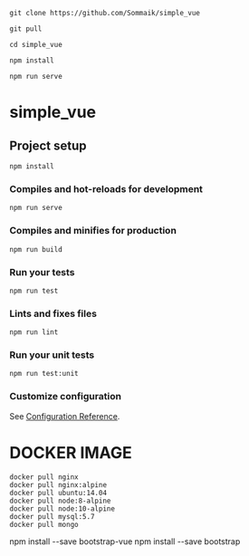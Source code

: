 ```
git clone https://github.com/Sommaik/simple_vue

git pull

cd simple_vue

npm install

npm run serve

```

# simple_vue

## Project setup

```
npm install
```

### Compiles and hot-reloads for development

```
npm run serve
```

### Compiles and minifies for production

```
npm run build
```

### Run your tests

```
npm run test
```

### Lints and fixes files

```
npm run lint
```

### Run your unit tests

```
npm run test:unit
```

### Customize configuration

See [Configuration Reference](https://cli.vuejs.org/config/).

# DOCKER IMAGE

```
docker pull nginx
docker pull nginx:alpine
docker pull ubuntu:14.04
docker pull node:8-alpine
docker pull node:10-alpine
docker pull mysql:5.7
docker pull mongo
```

npm install --save bootstrap-vue
npm install --save bootstrap
